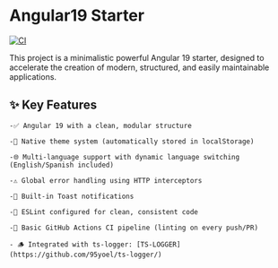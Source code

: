 # Angular19 Starter

[![CI](https://github.com/95yoel/Angular19-starter/actions/workflows/ci.yml/badge.svg)](https://github.com/95yoel/Angular19-starter/actions/workflows/ci.yml)

This project is a minimalistic powerful Angular 19 starter, designed to accelerate the creation of modern, structured, and easily maintainable applications.

## ✨ Key Features

    -✅ Angular 19 with a clean, modular structure

    -🎨 Native theme system (automatically stored in localStorage)

    -🌐 Multi-language support with dynamic language switching (English/Spanish included)

    -⚠️ Global error handling using HTTP interceptors

    -🔔 Built-in Toast notifications

    -🚧 ESLint configured for clean, consistent code

    -📝 Basic GitHub Actions CI pipeline (linting on every push/PR)

    - 🪵 Integrated with ts-logger: [TS-LOGGER](https://github.com/95yoel/ts-logger/)
